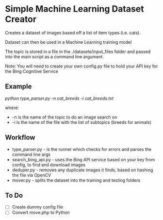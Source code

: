 # Simple Machine Learning Dataset Creator
Creates a dataset of images based off a list of item types (i.e. cats).

Dataset can then be used in a Machine Learning training model

The topic is stored in a file in the ./datasets/input_files folder and passed into the main script as a command line argument.

Note: You will need to create your own config.py file to hold your API key for the Bing Cognitive Service

## Example
*python type_parser.py -n cat_breeds -i cat_breeds.txt*

where:
-    -n is the name of the topic to do an image search on
-    -i is the name of the file with the list of subtopics (breeds for animals)

## Workflow
- type_parser.py - is the runner which checks for errors and parses the command line args
- search_bing_api.py - uses the Bing API service based on your key from config, to find and download images
- deduper.py - removes any duplicate images it finds, based on hashing the file via OpenCV
- mover.py - splits the dataset into the training and testing folders

## To Do
- [ ] Create dummy config file
- [ ] Convert move.php to Python
